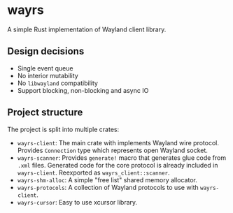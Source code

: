 # wayrs

A simple Rust implementation of Wayland client library.

## Design decisions

- Single event queue
- No interior mutability
- No `libwayland` compatibility
- Support blocking, non-blocking and async IO

## Project structure

The project is split into multiple crates:

- `wayrs-client`: The main crate with implements Wayland wire protocol. Provides `Connection` type which represents open Wayland socket.
- `wayrs-scanner`: Provides `generate!` macro that generates glue code from `.xml` files. Generated code for the core protocol is already included in `wayrs-client`. Reexported as `wayrs_client::scanner`.
- `wayrs-shm-alloc`: A simple "free list" shared memory allocator.
- `wayrs-protocols`: A collection of Wayland protocols to use with `wayrs-client`.
- `wayrs-cursor`: Easy to use xcursor library.
